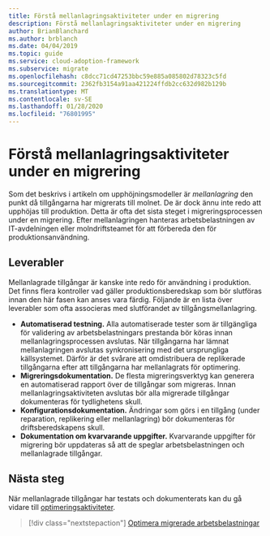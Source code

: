 ```yaml
---
title: Förstå mellanlagringsaktiviteter under en migrering
description: Förstå mellanlagringsaktiviteter under en migrering
author: BrianBlanchard
ms.author: brblanch
ms.date: 04/04/2019
ms.topic: guide
ms.service: cloud-adoption-framework
ms.subservice: migrate
ms.openlocfilehash: c8dcc71cd47253bbc59e885a085802d78323c5fd
ms.sourcegitcommit: 2362fb3154a91aa421224ffdb2cc632d982b129b
ms.translationtype: MT
ms.contentlocale: sv-SE
ms.lasthandoff: 01/28/2020
ms.locfileid: "76801995"
---
```

# <a name="understand-staging-activities-during-a-migration"></a>Förstå mellanlagringsaktiviteter under en migrering

Som det beskrivs i artikeln om upphöjningsmodeller är *mellanlagring* den punkt då tillgångarna har migrerats till molnet. De är dock ännu inte redo att upphöjas till produktion. Detta är ofta det sista steget i migreringsprocessen under en migrering. Efter mellanlagringen hanteras arbetsbelastningen av IT-avdelningen eller molndriftsteamet för att förbereda den för produktionsanvändning.

## <a name="deliverables"></a>Leverabler

Mellanlagrade tillgångar är kanske inte redo för användning i produktion. Det finns flera kontroller vad gäller produktionsberedskap som bör slutföras innan den här fasen kan anses vara färdig. Följande är en lista över leverabler som ofta associeras med slutförandet av tillgångsmellanlagring.

- **Automatiserad testning.** Alla automatiserade tester som är tillgängliga för validering av arbetsbelastningars prestanda bör köras innan mellanlagringsprocessen avslutas. När tillgångarna har lämnat mellanlagringen avslutas synkronisering med det ursprungliga källsystemet. Därför är det svårare att omdistribuera de replikerade tillgångarna efter att tillgångarna har mellanlagrats för optimering.
- **Migreringsdokumentation.** De flesta migreringsverktyg kan generera en automatiserad rapport över de tillgångar som migreras. Innan mellanlagringsaktiviteten avslutas bör alla migrerade tillgångar dokumenteras för tydlighetens skull.
- **Konfigurationsdokumentation.** Ändringar som görs i en tillgång (under reparation, replikering eller mellanlagring) bör dokumenteras för driftsberedskapens skull.
- **Dokumentation om kvarvarande uppgifter.** Kvarvarande uppgifter för migrering bör uppdateras så att de speglar arbetsbelastningen och mellanlagrade tillgångar.

## <a name="next-steps"></a>Nästa steg

När mellanlagrade tillgångar har testats och dokumenterats kan du gå vidare till [optimeringsaktiviteter](../optimize/index.md).

> [!div class="nextstepaction"]
> [Optimera migrerade arbetsbelastningar](../optimize/index.md)

